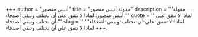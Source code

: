 +++
author = "أنيس منصور"
title = "مقولة أنيس منصور"
description = '''مقولة أنيس منصور: لماذا لا نتفق على أن نختلف ونبقى أصدقاء.'''
quote = '''لماذا لا نتفق على أن نختلف ونبقى أصدقاء.'''
slug = '''لماذا-لا-نتفق-على-أن-نختلف-ونبقى-أصدقاء'''
+++
لماذا لا نتفق على أن نختلف ونبقى أصدقاء.
